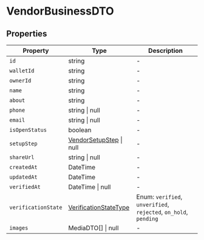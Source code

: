# VendorBusinessDTO

## Properties

| Property | Type | Description |
|----------|------|-------------|
| `id` | string | - |
| `walletId` | string | - |
| `ownerId` | string | - |
| `name` | string | - |
| `about` | string | - |
| `phone` | string \| null | - |
| `email` | string \| null | - |
| `isOpenStatus` | boolean | - |
| `setupStep` | [VendorSetupStep](../enums/VendorSetupStep.md) \| null | - |
| `shareUrl` | string \| null | - |
| `createdAt` | DateTime | - |
| `updatedAt` | DateTime | - |
| `verifiedAt` | DateTime \| null | - |
| `verificationState` | [VerificationStateType](../enums/VerificationStateType.md) | Enum: `verified`, `unverified`, `rejected`, `on_hold`, `pending` |
| `images` | MediaDTO[] \| null | - |
